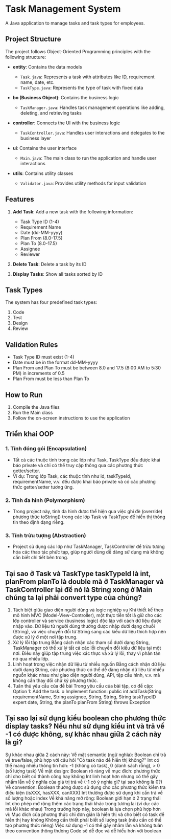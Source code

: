 # Task Management System

A Java application to manage tasks and task types for employees.

## Project Structure

The project follows Object-Oriented Programming principles with the following structure:

- **entity**: Contains the data models
  - `Task.java`: Represents a task with attributes like ID, requirement name, date, etc.
  - `TaskType.java`: Represents the type of task with fixed data

- **bo (Business Object)**: Contains the business logic
  - `TaskManager.java`: Handles task management operations like adding, deleting, and retrieving tasks

- **controller**: Connects the UI with the business logic
  - `TaskController.java`: Handles user interactions and delegates to the business layer

- **ui**: Contains the user interface
  - `Main.java`: The main class to run the application and handle user interactions

- **utils**: Contains utility classes
  - `Validator.java`: Provides utility methods for input validation

## Features

1. **Add Task**: Add a new task with the following information:
   - Task Type ID (1-4)
   - Requirement Name
   - Date (dd-MM-yyyy)
   - Plan From (8.0-17.5)
   - Plan To (8.0-17.5)
   - Assignee
   - Reviewer

2. **Delete Task**: Delete a task by its ID

3. **Display Tasks**: Show all tasks sorted by ID

## Task Types

The system has four predefined task types:
1. Code
2. Test
3. Design
4. Review

## Validation Rules

- Task Type ID must exist (1-4)
- Date must be in the format dd-MM-yyyy
- Plan From and Plan To must be between 8.0 and 17.5 (8:00 AM to 5:30 PM) in increments of 0.5
- Plan From must be less than Plan To

## How to Run

1. Compile the Java files
2. Run the Main class
3. Follow the on-screen instructions to use the application

## Triển khai OOP
### 1. Tính đóng gói (Encapsulation)
- Tất cả các thuộc tính trong các lớp như Task, TaskType đều được khai báo private và chỉ có thể truy cập thông qua các phương thức getter/setter.
- Ví dụ: Trong lớp Task, các thuộc tính như id, taskTypeId, requirementName, v.v. đều được khai báo private và có các phương thức getter/setter tương ứng.

### 2. Tính đa hình (Polymorphism)
- Trong project này, tính đa hình được thể hiện qua việc ghi đè (override) phương thức toString() trong các lớp Task và TaskType để hiển thị thông tin theo định dạng riêng.

### 3. Tính trừu tượng (Abstraction)
- Project sử dụng các lớp như TaskManager, TaskController để trừu tượng hóa các thao tác phức tạp, giúp người dùng dễ dàng sử dụng mà không cần biết chi tiết bên trong.

## Tại sao ở Task và TaskType taskTypeId là int, planFrom planTo là double mà ở TaskManager và TaskController lại để nó là String xong ở Main chúng ta lại phải convert type của chúng?

1. Tách biệt giữa giao diện người dùng và logic nghiệp vụ
Khi thiết kế theo mô hình MVC (Model-View-Controller), một thực tiễn tốt là giữ cho các lớp controller và service (business logic) độc lập với cách dữ liệu được nhập vào. Dữ liệu từ người dùng thường được nhập dưới dạng chuỗi (String), và việc chuyển đổi từ String sang các kiểu dữ liệu thích hợp nên được xử lý ở một nơi tập trung.
2. Xử lý lỗi tập trung
Bằng cách nhận các tham số dưới dạng String, TaskManager có thể xử lý tất cả các lỗi chuyển đổi kiểu dữ liệu tại một nơi. Điều này giúp tập trung việc xác thực và xử lý lỗi, thay vì phân tán nó qua nhiều lớp.
3. Linh hoạt trong việc nhận dữ liệu từ nhiều nguồn
Bằng cách nhận dữ liệu dưới dạng String, các phương thức có thể dễ dàng nhận dữ liệu từ nhiều nguồn khác nhau như giao diện người dùng, API, tệp cấu hình, v.v. mà không cần thay đổi chữ ký phương thức.
4. Tuân thủ yêu cầu của đề bài
Trong yêu cầu của bài tập, có đề cập:
Option 1: Add the task.
o Implement function: public int addTask(String requirementName, String assignee, String, String, String taskTypeID expert date, String, the planTo planFrom String) throws Exception

## Tại sao lại sử dụng kiểu boolean cho phương thức display tasks? Nếu như sử dụng kiểu int và trả về -1 có được không, sự khác nhau giữa 2 cách này là gì?

Sự khác nhau giữa 2 cách này:
Về mặt semantic (ngữ nghĩa):
Boolean chỉ trả về true/false, phù hợp với câu hỏi "Có task nào để hiển thị không?"
Int có thể mang nhiều thông tin hơn: -1 (không có task), 0 (danh sách rỗng), > 0 (số lượng task)
Về mặt design:
Boolean rõ ràng về mục đích: phương thức chỉ cho biết có thành công hay không
Int linh hoạt hơn nhưng có thể gây nhầm lẫn về ý nghĩa của giá trị trả về (-1 có ý nghĩa gì? tại sao không là 0?)
Về convention:
Boolean thường được sử dụng cho các phương thức kiểm tra điều kiện (isXXX, hasXXX, canXXX)
Int thường được sử dụng khi cần trả về số lượng hoặc index
Về khả năng mở rộng:
Boolean giới hạn ở 2 trạng thái
Int cho phép mở rộng thêm các trạng thái khác trong tương lai (ví dụ: các mã lỗi khác nhau)
Trong trường hợp này, boolean là lựa chọn phù hợp hơn vì:
Mục đích của phương thức chỉ đơn giản là hiển thị và cho biết có task để hiển thị hay không
Không cần thiết phải biết số lượng task (nếu cần có thể tạo phương thức riêng)
Việc sử dụng -1 có thể gây nhầm lẫn và không tuân theo convention thông thường
Code sẽ dễ đọc và dễ hiểu hơn với boolean